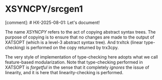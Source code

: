# XSYNCPY/srcgen1

[comment]: # HX-2025-08-01: Let's document!

The name *XSYNCPY* refers to the act of copying abstract syntax
trees. The purpose of copying is to ensure that no changes are made
to the output of XATSOPT (which is a level-3 abstract syntax tree).
And trxltck (linear type-checking) is performed on the copy returned
by trx3cpy.

The very style of implementation of type-checking here adopts
what we call feature-based modularization. Note that type-checking
performed in XATSOPT is *forgetful* in the sense that it completely
*ignores* the issue of linearity, and it is here that linearity-checking
is performed.
